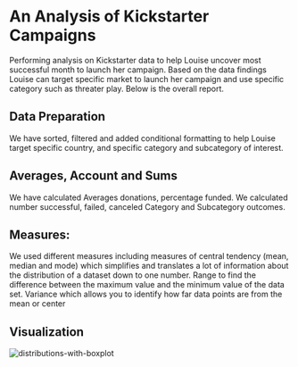 # An Analysis of Kickstarter Campaigns
Performing analysis on Kickstarter data to help Louise uncover most successful month to launch her campaign. Based on the data findings Louise can target specific market to launch her campaign and use specific category such as threater play. Below is the overall report.

## Data Preparation
We have sorted, filtered and added conditional formatting to help Louise target specific country, and specific category and subcategory of interest. 

## Averages, Account and Sums
We have calculated Averages donations, percentage funded. We calculated number successful, failed, canceled Category and Subcategory outcomes. 

## Measures:
We used different measures including measures of central tendency (mean, median and mode) which simplifies and translates a lot of information about the distribution of a dataset down to one number. Range to find the difference between the maximum value and the minimum value of the data set. Variance which allows you to identify how far data points are from the mean or center

## Visualization

![distributions-with-boxplot](https://github.com/bariir/kickstarter-analysis/tree/main/image/distributions-with-boxplot.png?raw=true)
